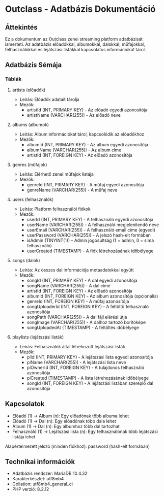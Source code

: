 # Outclass - Adatbázis Dokumentáció

## Áttekintés

Ez a dokumentum az Outclass zenei streaming platform adatbázisát ismerteti. Az adatbázis előadókkal, albumokkal, dalokkal, műfajokkal, felhasználókkal és lejátszási listákkal kapcsolatos információkat tárol.

## Adatbázis Sémája

### Táblák

1. artists (előadók)
   - Leírás: Előadók adatait tárolja
   - Mezők:
     * artistId (INT, PRIMARY KEY) - Az előadó egyedi azonosítója
     * artistName (VARCHAR(255)) - Az előadó neve

2. albums (albumok)
   - Leírás: Album információkat tárol, kapcsolódik az előadókhoz
   - Mezők:
     * albumId (INT, PRIMARY KEY) - Az album egyedi azonosítója
     * albumName (VARCHAR(255)) - Az album címe
     * artistId (INT, FOREIGN KEY) - Az előadó azonosítója

3. genres (műfajok)
   - Leírás: Elérhető zenei műfajok listája
   - Mezők:
     * genreId (INT, PRIMARY KEY) - A műfaj egyedi azonosítója
     * genreName (VARCHAR(255)) - A műfaj neve

4. users (felhasználók)
   - Leírás: Platform felhasználói fiókok
   - Mezők:
     * userId (INT, PRIMARY KEY) - A felhasználó egyedi azonosítója
     * userName (VARCHAR(255)) - A felhasználó megjelenítendő neve
     * userEmail (VARCHAR(255)) - A felhasználó email címe (egyedi)
     * userPassword (VARCHAR(255)) - A jelszó hash-elt formában
     * isAdmin (TINYINT(1)) - Admin jogosultság (1 = admin, 0 = sima felhasználó)
     * userCreated (TIMESTAMP) - A fiók létrehozásának időbélyege

5. songs (dalok)
   - Leírás: Az összes dal információja metaadatokkal együtt
   - Mezők:
     * songId (INT, PRIMARY KEY) - A dal egyedi azonosítója
     * songName (VARCHAR(255)) - A dal címe
     * artistId (INT, FOREIGN KEY) - Az előadó azonosítója
     * albumId (INT, FOREIGN KEY) - Az album azonosítója (opcionális)
     * genreId (INT, FOREIGN KEY) - A műfaj azonosítója
     * songUploaderId (INT, FOREIGN KEY) - A feltöltő felhasználó azonosítója
     * songPath (VARCHAR(255)) - A dal fájl elérési útja
     * songImage (VARCHAR(255)) - A dalhoz tartozó borítóképe
     * songUploadedAt (TIMESTAMP) - A feltöltés időbélyege

6. playlists (lejátszási listák)
   - Leírás: Felhasználók által létrehozott lejátszási listák
   - Mezők:
     * plId (INT, PRIMARY KEY) - A lejátszási lista egyedi azonosítója
     * plName (VARCHAR(255)) - A lejátszási lista neve
     * plOwnerId (INT, FOREIGN KEY) - A tulajdonos felhasználó azonosítója
     * plCreated (TIMESTAMP) - A lista létrehozásának időbélyege
     * songId (INT, FOREIGN KEY) - A lejátszási listában szereplő dal azonosítója

## Kapcsolatok

- Előadó (1) → Album (n): Egy előadónak több albuma lehet
- Előadó (1) → Dal (n): Egy előadónak több dala lehet
- Album (1) → Dal (n): Egy albumhoz több dal tartozhat
- Felhasználó (1) → Lejátszási lista (n): Egy felhasználónak több lejátszási listája lehet

Alapértelmezett jelszó (minden fiókhoz): password (hash-elt formában)

## Technikai információk

- Adatbázis rendszer: MariaDB 10.4.32
- Karakterkészlet: utf8mb4
- Collation: utf8mb4_general_ci
- PHP verzió: 8.2.12
